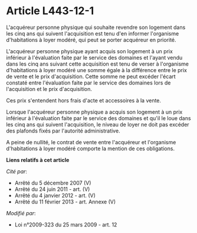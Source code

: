 # Article L443-12-1

L'acquéreur personne physique qui souhaite revendre son logement dans les cinq ans qui suivent l'acquisition est tenu d'en
informer l'organisme d'habitations à loyer modéré, qui peut se porter acquéreur en priorité.

L'acquéreur personne physique ayant acquis son logement à un prix inférieur à l'évaluation faite par le service des domaines
et l'ayant vendu dans les cinq ans suivant cette acquisition est tenu de verser à l'organisme d'habitations à loyer modéré
une somme égale à la différence entre le prix de vente et le prix d'acquisition. Cette somme ne peut excéder l'écart constaté
entre l'évaluation faite par le service des domaines lors de l'acquisition et le prix d'acquisition. 

Ces prix s'entendent hors frais d'acte et accessoires à la vente.

Lorsque l'acquéreur personne physique a acquis son logement à un prix inférieur à l'évaluation faite par le service des
domaines et qu'il le loue dans les cinq ans qui suivent l'acquisition, le niveau de loyer ne doit pas excéder des plafonds
fixés par l'autorité administrative.

A peine de nullité, le contrat de vente entre l'acquéreur et l'organisme d'habitations à loyer modéré comporte la mention de
ces obligations.

**Liens relatifs à cet article**

_Cité par_:

  - Arrêté du 5 décembre 2007 (V)
  - Arrêté du 24 juin 2011 - art. (V)
  - Arrêté du 4 janvier 2012 - art. (V)
  - Arrêté du 11 février 2013 - art. Annexe (V)

_Modifié par_:

  - Loi n°2009-323 du 25 mars 2009 - art. 12
